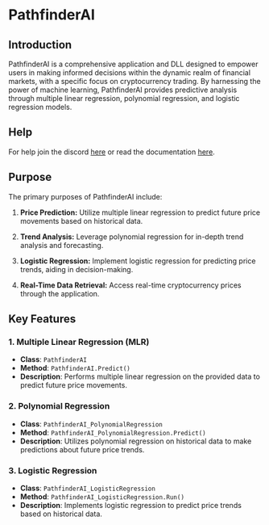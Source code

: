 # PathfinderAI

## Introduction

PathfinderAI is a comprehensive application and DLL designed to empower users in making informed decisions within the dynamic realm of financial markets, with a specific focus on cryptocurrency trading. By harnessing the power of machine learning, PathfinderAI provides predictive analysis through multiple linear regression, polynomial regression, and logistic regression models.

## Help
For help join the discord [here](https://discord.gg/QuCku5yyfu) or read the documentation [here](https://pathfinderai.000webhostapp.com/doc.html).

## Purpose

The primary purposes of PathfinderAI include:

1. **Price Prediction:** Utilize multiple linear regression to predict future price movements based on historical data.

2. **Trend Analysis:** Leverage polynomial regression for in-depth trend analysis and forecasting.

3. **Logistic Regression:** Implement logistic regression for predicting price trends, aiding in decision-making.

4. **Real-Time Data Retrieval:** Access real-time cryptocurrency prices through the application.

## Key Features

### 1. Multiple Linear Regression (MLR)

- **Class**: `PathfinderAI`
- **Method**: `PathfinderAI.Predict()`
- **Description**: Performs multiple linear regression on the provided data to predict future price movements.

### 2. Polynomial Regression

- **Class**: `PathfinderAI_PolynomialRegression`
- **Method**: `PathfinderAI_PolynomialRegression.Predict()`
- **Description**: Utilizes polynomial regression on historical data to make predictions about future price trends.

### 3. Logistic Regression

- **Class**: `PathfinderAI_LogisticRegression`
- **Method**: `PathfinderAI_LogisticRegression.Run()`
- **Description**: Implements logistic regression to predict price trends based on historical data.





